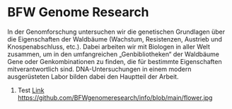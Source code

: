 # BFW Genome Research

In der Genomforschung untersuchen wir die genetischen Grundlagen über die Eigenschaften der Waldbäume (Wachstum, Resistenzen, Austrieb und Knospenabschluss, etc.). Dabei arbeiten wir mit Biologen in aller Welt zusammen, um in den umfangreichen „Genbibliotheken“ der Waldbäume Gene oder Genkombinationen zu finden, die für bestimmte Eigenschaften mitverantwortlich sind. DNA-Untersuchungen in einem modern ausgerüsteten Labor bilden dabei den Hauptteil der Arbeit.
1. Test
[Link](https://www.bfw.gv.at/fachinstitute/waldwachstum-waldbau-genetik/genomforschung/ "BFW Genomforschung")
https://github.com/BFWgenomeresearch/info/blob/main/flower.jpg

